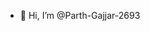 - 👋 Hi, I’m @Parth-Gajjar-2693


<!---
Parth-Gajjar-2693/Parth-Gajjar-2693 is a ✨ special ✨ repository because its `README.md` (this file) appears on your GitHub profile.
You can click the Preview link to take a look at your changes.
--->
